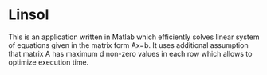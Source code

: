# Linsol
This is an application written in Matlab which efficiently solves linear system of equations given in the matrix form Ax=b. It uses additional assumption that matrix A has maximum d non-zero values in each row which allows to optimize execution time.
